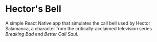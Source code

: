# Hector's Bell

A simple React Native app that simulates the call bell used by Hector Salamanca, a character from the critically-acclaimed television series *Breaking Bad* and *Better Call Saul*.

